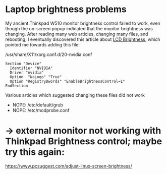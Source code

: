 # Laptop brightness problems

My ancient Thinkpad W510 monitor brightness control failed to work, even though the on-screen popup indicated that the monitor brightness was changing. After reading many web articles, changing many files, and rebooting, I eventually discovered this article about [LCD Brightness](http://www.thinkwiki.org/wiki/LCD_Brightness), which pointed me towards adding this file:

/usr/share/X11/xorg.conf.d/20-nvidia.conf
````
Section "Device"
  Identifier "NVIDIA"
  Driver "nvidia"
  Option  "NoLogo" "True"
  Option "RegistryDwords" "EnableBrightnessControl=1"
EndSection
````

Various articles which suggested changing these files did not work

- NOPE: /etc/default/grub
- NOPE: /etc/modprobe.conf


# -> external monitor not working with Thinkpad Brightness control; maybe try this again:

https://www.pcsuggest.com/adjust-linux-screen-brightness/
